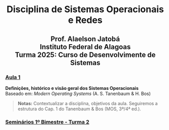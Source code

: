 <H1 style="text-align:center;">Disciplina de Sistemas Operacionais e Redes</H1>
<center><H2>Prof. Alaelson Jatobá</br>Instituto Federal de Alagoas</br>
Turma 2025: Curso de Desenvolvimente de Sistemas</H2></center>


### [Aula 1](Aula1.md)
**Definições, histórico e visão geral dos Sistemas Operacionais**  
Baseado em: *Modern Operating Systems* (A. S. Tanenbaum & H. Bos)  

> **Notas:** Contextualizar a disciplina, objetivos da aula. Seguiremos a estrutura do Cap. 1 do Tanenbaum & Bos (MOS, 3ª/4ª ed.).


### [Seminários 1º Bimestre - Turma 2](Seminarios1B_Turma2.md)
